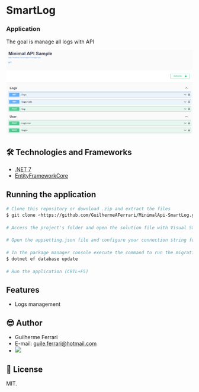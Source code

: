 # SmartLog

### Application

The goal is manage all logs with API

![SmartLog Swagger](./SmartLogSwagger.png)

## 🛠 Technologies and Frameworks
- [.NET 7](https://dotnet.microsoft.com/en-us/download/dotnet/7.0)
- [EntityFrameworkCore](https://www.entityframeworktutorial.net/efcore/entity-framework-core.aspx)

## Running the application
```bash
# Clone this repository or download .zip and extract the files
$ git clone <https://github.com/GuilhermeAFerrari/MinimalApi-SmartLog.git>

# Access the project's folder and open the solution file with Visual Studio or Visual Studio Code

# Open the appsetting.json file and configure your connection string for the database adding or editing the values in the "ConnectionStrings" key

# In the package manager console execute the command to run the migrations
$ dotnet ef database update

# Run the application (CRTL+F5)
```

## Features
- Logs management

## 😎 Author
- Guilherme Ferrari
- E-mail: guile.ferrari@hotmail.com
- [<img src="https://img.shields.io/badge/linkedin-%230077B5.svg?&style=for-the-badge&logo=linkedin&logoColor=white" />](https://www.linkedin.com/in/guilherme-antonio-ferrari/)

## 📝 License
MIT.